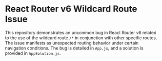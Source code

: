 # React Router v6 Wildcard Route Issue

This repository demonstrates an uncommon bug in React Router v6 related to the use of the wildcard route `/*` in conjunction with other specific routes.  The issue manifests as unexpected routing behavior under certain navigation conditions.  The bug is detailed in `App.js`, and a solution is provided in `AppSolution.js`.